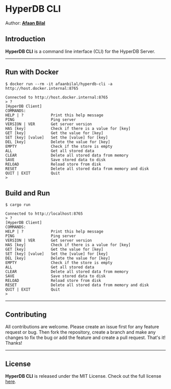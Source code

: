 HyperDB CLI
===========

Author: **[Afaan Bilal](https://afaan.dev)**

## Introduction
**HyperDB CLI** is a command line interface (CLI) for the HyperDB Server.

---
## Run with Docker
`$ docker run --rm -it afaanbilal/hyperdb-cli -a http://host.docker.internal:8765`

````
Connected to http://host.docker.internal:8765
> ?
[HyperDB Client]
COMMANDS:
HELP | ?            Print this help message
PING                Ping server
VERSION | VER       Get server version
HAS [key]           Check if there is a value for [key]
GET [key]           Get the value for [key]
SET [key] [value]   Set the [value] for [key]
DEL [key]           Delete the value for [key]
EMPTY               Check if the store is empty
ALL                 Get all stored data
CLEAR               Delete all stored data from memory
SAVE                Save stored data to disk
RELOAD              Reload store from disk
RESET               Delete all stored data from memory and disk
QUIT | EXIT         Quit
>
````

## Build and Run
`$ cargo run`

````
Connected to http://localhost:8765
> ?
[HyperDB Client]
COMMANDS:
HELP | ?            Print this help message
PING                Ping server
VERSION | VER       Get server version
HAS [key]           Check if there is a value for [key]
GET [key]           Get the value for [key]
SET [key] [value]   Set the [value] for [key]
DEL [key]           Delete the value for [key]
EMPTY               Check if the store is empty
ALL                 Get all stored data
CLEAR               Delete all stored data from memory
SAVE                Save stored data to disk
RELOAD              Reload store from disk
RESET               Delete all stored data from memory and disk
QUIT | EXIT         Quit
>
````
---

## Contributing
All contributions are welcome. Please create an issue first for any feature request
or bug. Then fork the repository, create a branch and make any changes to fix the bug
or add the feature and create a pull request. That's it!
Thanks!

---

## License
**HyperDB CLI** is released under the MIT License.
Check out the full license [here](LICENSE).

